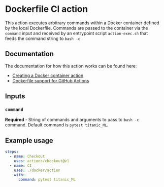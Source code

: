 # Dockerfile CI action

This action executes arbitrary commands within a Docker container defined by
the local Dockerfile. Commands are passed to the container via the `command`
input and received by an entrypoint script `action-exec.sh` that feeds the
command string to `bash -c`

## Documentation
The documentation for how this action works can be found here:
* [Creating a Docker container action](https://docs.github.com/en/free-pro-team@latest/actions/creating-actions/creating-a-docker-container-action)
* [Dockerfile support for GitHub Actions](https://docs.github.com/en/free-pro-team@latest/actions/creating-actions/dockerfile-support-for-github-actions)

## Inputs

### `command`

**Required** - String of commands and arguments to pass to `bash -c` command.
Default command is `pytest titanic_ML`.

## Example usage

```yaml
steps:
  - name: Checkout
    uses: actions/checkout@v1
  - name: CI
    uses: ./docker/action
    with:
      command: pytest titanic_ML
```
